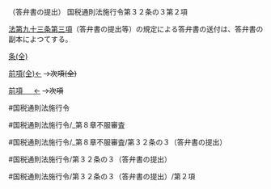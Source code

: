 （答弁書の提出）
国税通則法施行令第３２条の３第２項

[法第九十三条第三項](国税通則法＿＿＿＿＿第９３条第３項)（答弁書の提出等）の規定による答弁書の送付は、答弁書の副本によつてする。

[条(全)](国税通則法施行＿令＿第３２条の３_.md)

[前項(全)←](国税通則法施行＿令＿第３２条の３第１項_.md)  ~~→次項(全)~~

[前項 　 ←](国税通則法施行＿令＿第３２条の３第１項.md)  ~~→次項~~



#国税通則法施行令

#国税通則法施行令/_第８章不服審査

#国税通則法施行令/_第８章不服審査/第３２条の３（答弁書の提出）

#国税通則法施行令/第３２条の３（答弁書の提出）

#国税通則法施行令/第３２条の３（答弁書の提出）/第２項

